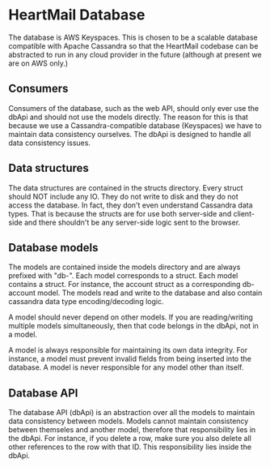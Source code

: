 HeartMail Database
==================

The database is AWS Keyspaces. This is chosen to be a scalable database
compatible with Apache Cassandra so that the HeartMail codebase can be
abstracted to run in any cloud provider in the future (although at present we
are on AWS only.)

Consumers
---------

Consumers of the database, such as the web API, should only ever use the dbApi
and should not use the models directly. The reason for this is that because we
use a Cassandra-compatible database (Keyspaces) we have to maintain data
consistency ourselves. The dbApi is designed to handle all data consistency
issues.

Data structures
---------------

The data structures are contained in the structs directory. Every struct should
NOT include any IO. They do not write to disk and they do not access the
database. In fact, they don't even understand Cassandra data types. That is
because the structs are for use both server-side and client-side and there
shouldn't be any server-side logic sent to the browser.

Database models
---------------
The models are contained inside the models directory and are always prefixed
with "db-". Each model corresponds to a struct. Each model contains a struct.
For instance, the account struct as a corresponding db-account model. The models
read and write to the database and also contain cassandra data type
encoding/decoding logic.

A model should never depend on other models. If you are reading/writing multiple
models simultaneously, then that code belongs in the dbApi, not in a model.

A model is always responsible for maintaining its own data integrity. For
instance, a model must prevent invalid fields from being inserted into the
database. A model is never responsible for any model other than itself.

Database API
------------

The database API (dbApi) is an abstraction over all the models to maintain data
consistency between models. Models cannot maintain consistency between themseles
and another model, therefore that responsibility lies in the dbApi. For
instance, if you delete a row, make sure you also delete all other references to
the row with that ID. This responsibility lies inside the dbApi.